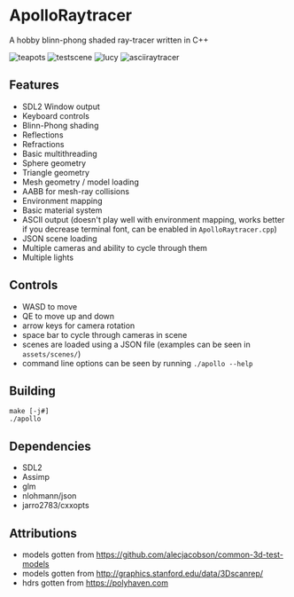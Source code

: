 # ApolloRaytracer

A hobby blinn-phong shaded ray-tracer written in C++

![teapots](https://user-images.githubusercontent.com/5031736/125385940-76416300-e369-11eb-9124-a590e2d20940.png)
![testscene](https://user-images.githubusercontent.com/5031736/125385958-7f323480-e369-11eb-9149-007615d59c52.png)
![lucy](https://user-images.githubusercontent.com/5031736/125386003-8eb17d80-e369-11eb-849d-833af8215e0b.png)
![asciiraytracer](https://user-images.githubusercontent.com/5031736/125386017-92dd9b00-e369-11eb-91ae-e02d83bd6196.png)


## Features

- SDL2 Window output
- Keyboard controls
- Blinn-Phong shading
- Reflections
- Refractions
- Basic multithreading
- Sphere geometry
- Triangle geometry
- Mesh geometry / model loading
- AABB for mesh-ray collisions
- Environment mapping
- Basic material system
- ASCII output (doesn't play well with environment mapping, works better if you decrease terminal font, can be enabled in `ApolloRaytracer.cpp`)
- JSON scene loading
- Multiple cameras and ability to cycle through them
- Multiple lights

## Controls

- WASD to move  
- QE to move up and down
- arrow keys for camera rotation
- space bar to cycle through cameras in scene
- scenes are loaded using a JSON file (examples can be seen in `assets/scenes/`)
- command line options can be seen by running `./apollo --help`

## Building

`make [-j#]`  
`./apollo`

## Dependencies

- SDL2
- Assimp
- glm
- nlohmann/json
- jarro2783/cxxopts

## Attributions

- models gotten from https://github.com/alecjacobson/common-3d-test-models
- models gotten from http://graphics.stanford.edu/data/3Dscanrep/
- hdrs gotten from https://polyhaven.com

